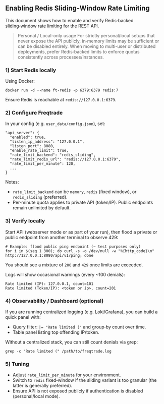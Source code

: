 ## Enabling Redis Sliding‑Window Rate Limiting

This document shows how to enable and verify Redis‑backed sliding‑window rate limiting for the REST API.

> Personal / Local-only usage
> For strictly personal/local setups that never expose the API publicly, in‑memory limits may be sufficient or can be disabled entirely. When moving to multi-user or distributed deployments, prefer Redis‑backed limits to enforce quotas consistently across processes/instances.

### 1) Start Redis locally

Using Docker:

```
docker run -d --name ft-redis -p 6379:6379 redis:7
```

Ensure Redis is reachable at `redis://127.0.0.1:6379`.

### 2) Configure Freqtrade

In your config (e.g. `user_data/config.json`), set:

```
"api_server": {
  "enabled": true,
  "listen_ip_address": "127.0.0.1",
  "listen_port": 8080,
  "enable_rate_limit": true,
  "rate_limit_backend": "redis_sliding",
  "rate_limit_redis_url": "redis://127.0.0.1:6379",
  "rate_limit_per_minute": 120,
  ...
}
```

Notes:

- `rate_limit_backend` can be `memory`, `redis` (fixed window), or `redis_sliding` (preferred).
- Per‑minute quota applies to private API (token/IP). Public endpoints remain unlimited by default.

### 3) Verify locally

Start API (webserver mode or as part of your run), then flood a private or public endpoint from another terminal to observe 429:

```
# Example: flood public ping endpoint (~ test purposes only)
for i in $(seq 1 300); do curl -s -o /dev/null -w "%{http_code}\n" http://127.0.0.1:8080/api/v1/ping; done
```

You should see a mixture of `200` and `429` once limits are exceeded.

Logs will show occasional warnings (every ~100 denials):

```
Rate limited (IP): 127.0.0.1, count=101
Rate limited (Token/IP): <token or ip>, count=201
```

### 4) Observability / Dashboard (optional)

If you are running centralized logging (e.g. Loki/Grafana), you can build a quick panel with:

- Query filter: `|= "Rate limited ("` and group‑by count over time.
- Table panel listing top offending IP/token.

Without a centralized stack, you can still count denials via grep:

```
grep -c "Rate limited (" /path/to/freqtrade.log
```

### 5) Tuning

- Adjust `rate_limit_per_minute` for your environment.
- Switch to `redis` fixed‑window if the sliding variant is too granular (the latter is generally preferred).
- Ensure API is not exposed publicly if authentication is disabled (personal/local mode).
